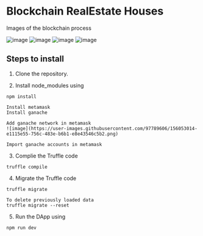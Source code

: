 # Blockchain RealEstate Houses

Images of the blockchain process

![image](https://user-images.githubusercontent.com/97789606/156052796-b39264e7-2cd4-471c-973f-e30f2a223b60.png)
![image](https://user-images.githubusercontent.com/97789606/156052400-49443e4f-a794-4197-8d30-2811aaf22927.png)
![image](https://user-images.githubusercontent.com/97789606/156052852-5bc25081-52f7-4e3b-bc41-1101135d7bd0.png)
![image](https://user-images.githubusercontent.com/97789606/156052860-e1a28ae6-cba7-4ce6-9147-0057038bce1e.png)



## Steps to install 

1. Clone the repository.

2. Install node_modules using 

```Node
npm install

Install metamask
Install ganache

Add ganache network in metamask
![image](https://user-images.githubusercontent.com/97789606/156053014-e1115e55-756c-483e-b6b1-e8e43546c5b2.png)

Import ganache accounts in metamask

```
3. Complie the Truffle code

```Truffle
truffle compile
```
4. Migrate the Truffle code 

```Truffle
truffle migrate

To delete previously loaded data
truffle migrate --reset

```
5. Run the DApp using

```Node
npm run dev 
```
